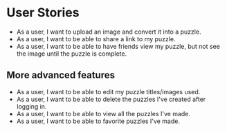 # User Stories
* As a user, I want to upload an image and convert it into a puzzle.
* As a user, I want to be able to share a link to my puzzle.
* As a user, I want to be able to have friends view my puzzle, but not see the image until the puzzle is complete.

## More advanced features
* As a user, I want to be able to edit my puzzle titles/images used.
* As a user, I want to be able to delete the puzzles I've created after logging in.
* As a user, I want to be able to view all the puzzles I've made.
* As a user, I want to be able to favorite puzzles I've made.
